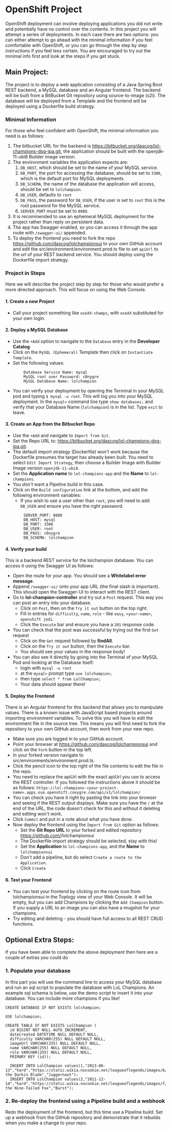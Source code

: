 # OpenShift Project
OpenShift deployment can involve deploying applications you did not write and potentially have no control over the contents. In this project you will attempt a series of deployments. In each case there are two options: you can either attempt to go ahead with the minimal information if you feel comfortable with OpenShift, or you can go through the step by step instructions if you feel less certain. You are encouraged to try out the minimal info first and look at the steps if you get stuck.

## Main Project: 
The project is to deploy a web application consisting of a Java Spring Boot REST backend, a MySQL database and an Angular frontend. The backend will be built from a BitBucket Git repository using source-to-image (s2i). The database will be deployed from a Template and the frontend will be deployed using a Dockerfile build strategy. 

### Minimal Information
For those who feel confident with OpenShift, the minimal information you need is as follows:

1. The bitbucket URL for the backend is https://bitbucket.org/dascog/lol-champions-dsg-jpa.git, the application should be built with the openjdk-11-ubi8 Builder image version.
2. The environment variables the application expects are:
   1. ``DB_HOST``, which should be set to the name of your MySQL service.
   2. ``DB_PORT``, the port for accessing the database, should be set to ``3306``, which is the default port for MySQL deployments.
   3. ``DB_SCHEMA``, the name of the database the application will access, should be set to ``lolchampion``.
   4. ``DB_USER``, defaults to ``root``
   5. ``DB_PASS``, the password for ``DB_USER``, if the user is set to ``root`` this is the root password for the MySQL service.
   6. ``SERVER_PORT`` must be set to ``8080``.
3. It is recommended to use an ephemeral MySQL deployment for the project rather than reply on persistent data.
4. The app has Swagger enabled, so you can access it through the app route with ``/swagger-ui/`` appended.
5. To deploy the frontend you need to fork the repo https://github.com/dascog/lolchampionsui to your own GitHub account and edit the src/environment/environment.prod.ts file to set ``apiUrl`` to the url of your REST backend service. You should deploy using the Dockerfile import strategy. 

### Project in Steps
Here we will describe the project step by step for those who would prefer a more directed approach. This will focus on using the Web Console.

#### 1. Create a new Project 
- Call your project something like ``oseXX-champs``, with ``oseXX`` substituted for your own login.

#### 2. Deploy a MySQL Database
- Use the ``+Add`` option to navigate to the ``Database`` entry in the **Developer Catalog**
- Click on the ``MySQL (Ephemeral)`` Template then click on ``Instantiate Template``.
- Set the following values:
```
        Database Service Name: mysql
        MySQL root user Password: c0nygre
        MySQL Database Name: lolchampion
```
  - You can verify your deployment by opening the Terminal in your MySQL pod and typing ``$ mysql -u root``. This will log you into your MySQL deployment. In the ``mysql>`` command line type ``show databases;`` and verify that your Database Name (``lolchampion``) is in the list. Type ``exit`` to leave. 

#### 3. Create an App from the Bitbucket Repo
- Use the ``+Add`` and navigate to ``Import from Git``. 
- Set the Repo URL to: https://bitbucket.org/dascog/lol-champions-dsg-jpa.git. 
- The default import strategy (Dockerfile) won't work because the Dockerfile presumes the target has already been built. You need to select ``Edit Import Strategy``, then choose a Builder Image with Builder Image version ``openjdk-11-ubi8``.
- Set the **Application name** to ``lol-champions-app`` and the **Name** to ``lol-champions``.
- You *don't* want a Pipeline build in this case. 
- Click on the ``Build configuration`` link at the bottom, and add the following environment variables:
  - If you wish to use a user other than ``root``, you will need to add ``DB_USER`` and ensure you have the right password.
```
        SERVER_PORT: 8080
        DB_HOST: mysql
        DB_PORT: 3306
        DB_USER: root
        DB_PASS: c0nygre
        DB_SCHEMA: lolchampion
```

#### 4. Verify your build
This is a backend REST service for the lolchampion database. You can access it using the Swagger UI as follows:
- Open the route for your app. You should see a **Whitelabel error message**. 
- Append ``/swagger-ui/`` onto your app URL (the final slash is important). This should open the Swagger-UI to interact with the REST client.
- Go to **lol-champion-controller** and try out a ``Post`` request. This way you can post an entry into your database. 
  - Click on ``Post``, then on the ``Try it out`` button on the top right.
  - Fill in entries for ``difficulty``, ``name``, ``role`` - like ``easy``, ``<your-name>``, ``openshift jedi``.
  - Click the ``Execute`` bar and ensure you have a ``201`` response code. 
- You can check that the post was successful by trying out the first ``Get`` request
  - Click on the ``Get`` request followed by **findAll**.
  - Click on the ``Try it out`` button, then the ``Execute`` bar. 
  - You should see your values in the response body!
- You can also see it directly by going into the Terminal of your MySQL Pod and looking at the Database itself:
  - login with ``mysql -u root``
  - at the ``mysql>`` prompt type ``use lolchampion;``
  - then type ``select * from LolChampion;``
  - Your data should appear there!
  
#### 5. Deploy the Frontend
There is an Angular frontend for this backend that allows you to manipulate values. There is a known issue with JavaScript based projects around importing environment variables. To solve this you will have to edit the environment file in the source tree. This means you will first need to fork the repository to your own GitHub account, then work from your new repo. 
- Make sure you are logged in to your GitHub account.
- Point your browser at https://github.com/dascog/lolchampionsui and click on the ``Fork`` button in the top left.
- In your forked version navigate to src/environments/environment.prod.ts. 
- Click the pencil icon to the top right of the file contents to edit the file in the repo.
- You need to replace the apiUrl with the exact apiUrl you use to access the REST controller. If you followed the instructions above it should be as follows: ``https://lol-champions-<your-project-name>.apps.ose.openshift.conygre.com/api/v1/lolchampion/``
- You can check you have it right by pasting the link into your browser and seeing if the REST output displays. Make sure you have the `/` at the end of the URL, the code doesn't check for this and without it deleting and editing won't work.
- Click ``Commit`` and put in a note about what you have done.
- Now deploy the frontend using the ``Import from Git`` option as follows:
  - Set the **Git Repo URL** to your forked and edited repository https://github.com/<your-git-id>/lolchampionsui
  - The Dockerfile import strategy should be selected, stay with this!
  - Set the **Application** to ``lol-champions-app``, and the **Name** to ``lolchampionsui``
  - Don't add a pipeline, but do select ``Create a route to the Application``.
  - Click ``Create``

#### 6. Test your Frontend
- You can test your frontend by clicking on the route icon from lolchampionsui in the Toplogy view of your Web Console. It will be empty, but you can add Champions by clicking the ``Add Champion`` button. If you supply a URL to an image you can also have a mugshot for your champions. 
- Try editing and deleting - you should have full access to all REST CRUD functions. 

## Optional Extra Steps: 
If you have been able to complete the above deployment then here are a couple of extras you could do

### 1. Populate your database
In this part you will use the command line to access your MySQL database and run an sql script to populate the database with LoL Champions. An example sql schema is below, use the demo script to insert it into your database. 
You can include more champions if you like!

```
CREATE DATABASE IF NOT EXISTS lolchampion;

USE lolchampion;

CREATE TABLE IF NOT EXISTS LolChampion (
  id BIGINT NOT NULL AUTO_INCREMENT,
  dateCreated DATETIME NULL DEFAULT NULL,
  difficulty VARCHAR(255) NULL DEFAULT NULL,
  imageUrl VARCHAR(255) NULL DEFAULT NULL,
  name VARCHAR(255) NULL DEFAULT NULL,
  role VARCHAR(255) NULL DEFAULT NULL,
  PRIMARY KEY (id));

  INSERT INTO LolChampion values(1,"2013-06-13","hard","https://static.wikia.nocookie.net/leagueoflegends/images/6/67/Aatrox_OriginalCentered.jpg","Aatrox the Darkin Blade","Juggernaut");
  INSERT INTO LolChampion values(2,"2011-12-14","hard","https://static.wikia.nocookie.net/leagueoflegends/images/f/f1/Ahri_Render.png","Ahri the Nine-Tailed Fox","Burst");
```

### 2. Re-deploy the frontend using a Pipeline build and a webhook
Redo the deployment of the frontend, but this time use a Pipeline build. Set up a webhook from the GitHub repository and demonstrate that it rebuilds when you make a change to your repo.